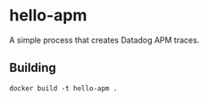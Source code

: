 # hello-apm

A simple process that creates Datadog APM traces.

## Building

```
docker build -t hello-apm .
```
